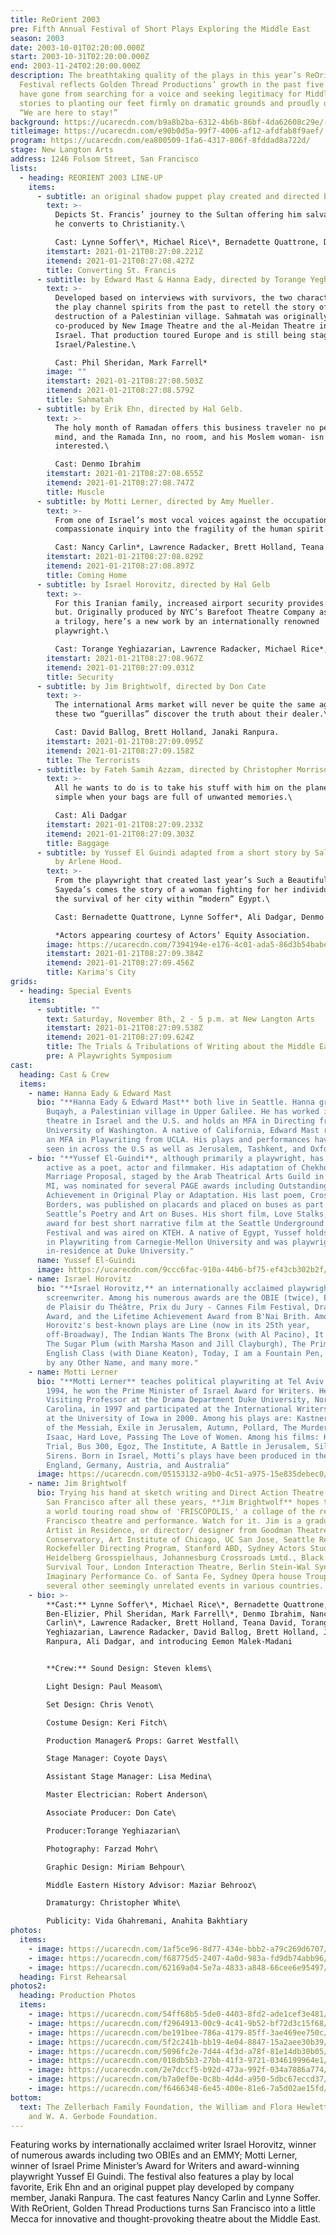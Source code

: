 ```yaml
---
title: ReOrient 2003
pre: Fifth Annual Festival of Short Plays Exploring the Middle East
season: 2003
date: 2003-10-01T02:20:00.000Z
start: 2003-10-31T02:20:00.000Z
end: 2003-11-24T02:20:00.000Z
description: The breathtaking quality of the plays in this year’s ReOrient
  Festival reflects Golden Thread Productions’ growth in the past five years. We
  have gone from searching for a voice and seeking legitimacy for Middle Eastern
  stories to planting our feet firmly on dramatic grounds and proudly declaring,
  “We are here to stay!”
background: https://ucarecdn.com/b9a8b2ba-6312-4b6b-86bf-4da62608c29e/-/crop/2010x1346/0,190/-/preview/
titleimage: https://ucarecdn.com/e90b0d5a-99f7-4006-af12-afdfab8f9aef/
program: https://ucarecdn.com/ea800509-1fa6-4317-806f-8fddad8a722d/
stage: New Langton Arts
address: 1246 Folsom Street, San Francisco
lists:
  - heading: REORIENT 2003 LINE-UP
    items:
      - subtitle: an original shadow puppet play created and directed by Janaki Ranpura
        text: >-
          Depicts St. Francis’ journey to the Sultan offering him salvation, if
          he converts to Christianity.\

          Cast: Lynne Soffer\*, Michael Rice\*, Bernadette Quattrone, Deborah Ben-Elizier
        itemstart: 2021-01-21T08:27:08.221Z
        itemend: 2021-01-21T08:27:08.427Z
        title: Converting St. Francis
      - subtitle: by Edward Mast & Hanna Eady, directed by Torange Yeghiazarian.
        text: >-
          Developed based on interviews with survivors, the two characters of
          the play channel spirits from the past to retell the story of the
          destruction of a Palestinian village. Sahmatah was originally
          co-produced by New Image Theatre and the al-Meidan Theatre in Haifa,
          Israel. That production toured Europe and is still being staged in
          Israel/Palestine.\

          Cast: Phil Sheridan, Mark Farrell*
        image: ""
        itemstart: 2021-01-21T08:27:08.503Z
        itemend: 2021-01-21T08:27:08.579Z
        title: Sahmatah
      - subtitle: by Erik Ehn, directed by Hal Gelb.
        text: >-
          The holy month of Ramadan offers this business traveler no peace of
          mind, and the Ramada Inn, no room, and his Moslem woman- isn’t
          interested.\

          Cast: Denmo Ibrahim
        itemstart: 2021-01-21T08:27:08.655Z
        itemend: 2021-01-21T08:27:08.747Z
        title: Muscle
      - subtitle: by Motti Lerner, directed by Amy Mueller.
        text: >-
          From one of Israel’s most vocal voices against the occupation comes a
          compassionate inquiry into the fragility of the human spirit.\

          Cast: Nancy Carlin*, Lawrence Radacker, Brett Holland, Teana David.
        itemstart: 2021-01-21T08:27:08.829Z
        itemend: 2021-01-21T08:27:08.897Z
        title: Coming Home
      - subtitle: by Israel Horovitz, directed by Hal Gelb
        text: >-
          For this Iranian family, increased airport security provides anything
          but. Originally produced by NYC’s Barefoot Theatre Company as part of
          a trilogy, here’s a new work by an internationally renowned
          playwright.\

          Cast: Torange Yeghiazarian, Lawrence Radacker, Michael Rice*, and introducing Eemon Malek-Madani.
        itemstart: 2021-01-21T08:27:08.967Z
        itemend: 2021-01-21T08:27:09.031Z
        title: Security
      - subtitle: by Jim Brightwolf, directed by Don Cate
        text: >-
          The international Arms market will never be quite the same again after
          these two “guerillas” discover the truth about their dealer.\

          Cast: David Ballog, Brett Holland, Janaki Ranpura.
        itemstart: 2021-01-21T08:27:09.095Z
        itemend: 2021-01-21T08:27:09.158Z
        title: The Terrorists
      - subtitle: by Fateh Samih Azzam, directed by Christopher Morrison
        text: >-
          All he wants to do is to take his stuff with him on the plane. Not so
          simple when your bags are full of unwanted memories.\

          Cast: Ali Dadgar
        itemstart: 2021-01-21T08:27:09.233Z
        itemend: 2021-01-21T08:27:09.303Z
        title: Baggage
      - subtitle: by Yussef El Guindi adapted from a short story by Salwa Bakr, directed
          by Arlene Hood.
        text: >-
          From the playwright that created last year’s Such a Beautiful Voice is
          Sayeda’s comes the story of a woman fighting for her individuality and
          the survival of her city within “modern” Egypt.\

          Cast: Bernadette Quattrone, Lynne Soffer*, Ali Dadgar, Denmo Ibrahim, Deborah Ben-Eliezer, David Ballog.\

          *Actors appearing courtesy of Actors’ Equity Association.
        image: https://ucarecdn.com/7394194e-e176-4c01-ada5-86d3b54babef/
        itemstart: 2021-01-21T08:27:09.384Z
        itemend: 2021-01-21T08:27:09.456Z
        title: Karima's City
grids:
  - heading: Special Events
    items:
      - subtitle: ""
        text: Saturday, November 8th, 2 - 5 p.m. at New Langton Arts
        itemstart: 2021-01-21T08:27:09.538Z
        itemend: 2021-01-21T08:27:09.624Z
        title: The Trials & Tribulations of Writing about the Middle East
        pre: A Playwrights Symposium
cast:
  heading: Cast & Crew
  items:
    - name: Hanna Eady & Edward Mast
      bio: "**Hanna Eady & Edward Mast** both live in Seattle. Hanna grew up in
        Buqayh, a Palestinian village in Upper Galilee. He has worked in the
        theatre in Israel and the U.S. and holds an MFA in Directing from
        University of Washington. A native of California, Edward Mast received
        an MFA in Playwriting from UCLA. His plays and performances have been
        seen in across the U.S as well as Jerusalem, Tashkent, and Oxford."
    - bio: "**Yussef El-Guindi**, although primarily a playwright, has also been
        active as a poet, actor and filmmaker. His adaptation of Chekhov's A
        Marriage Proposal, staged by the Arab Theatrical Arts Guild in Dearborn,
        MI, was nominated for several PAGE awards including Outstanding
        Achievement in Original Play or Adaptation. His last poem, Crossing
        Borders, was published on placards and placed on buses as part of
        Seattle’s Poetry and Art on Buses. His short film, Love Stalks, won an
        award for best short narrative film at the Seattle Underground Film
        Festival and was aired on KTEH. A native of Egypt, Yussef holds an MFA
        in Playwriting from Carnegie-Mellon University and was playwright
        in-residence at Duke University."
      name: Yussef El-Guindi
      image: https://ucarecdn.com/9ccc6fac-910a-44b6-bf75-ef43cb302b2f/
    - name: Israel Horovitz
      bio: "**Israel Horovitz,** an internationally acclaimed playwright, actor and
        screenwriter. Among his numerous awards are the OBIE (twice), EMMY, Prix
        de Plaisir du Théâtre, Prix du Jury - Cannes Film Festival, Drama Desk
        Award, and the Lifetime Achievement Award from B'Nai Brith. Among
        Horovitz's best-known plays are Line (now in its 25th year,
        off-Broadway), The Indian Wants The Bronx (with Al Pacino), It’s Called
        The Sugar Plum (with Marsha Mason and Jill Clayburgh), The Primary
        English Class (with Diane Keaton), Today, I am a Fountain Pen, A Rosen
        by any Other Name, and many more."
    - name: Motti Lerner
      bio: "**Motti Lerner** teaches political playwriting at Tel Aviv University. In
        1994, he won the Prime Minister of Israel Award for Writers. He was the
        Visiting Professor at the Drama Department Duke University, North
        Carolina, in 1997 and participated at the International Writers Program
        at the University of Iowa in 2000. Among his plays are: Kastner, Pangs
        of the Messiah, Exile in Jerusalem, Autumn, Pollard, The Murder of
        Isaac, Hard Love, Passing The Love of Women. Among his films: Kastner
        Trial, Bus 300, Egoz, The Institute, A Battle in Jerusalem, Silent
        Sirens. Born in Israel, Motti’s plays have been produced in the U.S,
        England, Germany, Austria, and Australia"
      image: https://ucarecdn.com/05153132-a9b0-4c51-a975-15e835debec0/
    - name: Jim Brightwolf
      bio: Trying his hand at sketch writing and Direct Action Theatre back here in
        San Francisco after all these years, **Jim Brightwolf** hopes to produce
        a world touring road show of 'FRISCOPOLIS,' a collage of the real San
        Francisco theatre and performance. Watch for it. Jim is a graduate,
        Artist in Residence, or director/ designer from Goodman Theatre
        Conservatory, Art Institute of Chicago, UC San Jose, Seattle Repertory
        Rockefeller Directing Program, Stanford ABD, Sydney Actors Studio,
        Heidelberg Grosspielhaus, Johannesburg Crossroads Lmtd., Black '77 World
        Survival Tour, London Interaction Theatre, Berlin Stein-Wal Syndicate,
        Imaginary Performance Co. of Santa Fe, Sydney Opera house Troupe, and
        several other seemingly unrelated events in various countries.
    - bio: >-
        **Cast:** Lynne Soffer\*, Michael Rice\*, Bernadette Quattrone, Deborah
        Ben-Elizier, Phil Sheridan, Mark Farrell\*, Denmo Ibrahim, Nancy
        Carlin\*, Lawrence Radacker, Brett Holland, Teana David, Torange
        Yeghiazarian, Lawrence Radacker, David Ballog, Brett Holland, Janaki
        Ranpura, Ali Dadgar, and introducing Eemon Malek-Madani


        **Crew:** Sound Design: Steven klems\

        Light Design: Paul Measom\

        Set Design: Chris Venot\

        Costume Design: Keri Fitch\

        Production Manager& Props: Garret Westfall\

        Stage Manager: Coyote Days\

        Assistant Stage Manager: Lisa Medina\

        Master Electrician: Robert Anderson\

        Associate Producer: Don Cate\

        Producer:Torange Yeghiazarian\

        Photography: Farzad Mohr\

        Graphic Design: Miriam Behpour\

        Middle Eastern History Advisor: Maziar Behrooz\

        Dramaturgy: Christopher White\

        Publicity: Vida Ghahremani, Anahita Bakhtiary
photos:
  items:
    - image: https://ucarecdn.com/1af5ce96-8d77-434e-bbb2-a79c269d6707/
    - image: https://ucarecdn.com/f68775d5-2407-4a0d-983a-fd9db74abb96/
    - image: https://ucarecdn.com/62169a04-5e7a-4833-a848-66cee6e95497/
  heading: First Rehearsal
photos2:
  heading: Production Photos
  items:
    - image: https://ucarecdn.com/54ff68b5-5de0-4403-8fd2-ade1cef3e481/
    - image: https://ucarecdn.com/f2964913-00c9-4c41-9b52-bf72d3c15f68/
    - image: https://ucarecdn.com/be191bee-786a-4179-85ff-3ae469ee750c/
    - image: https://ucarecdn.com/5f2c241b-bb19-4e04-8847-15a2aee30b39/
    - image: https://ucarecdn.com/5096fc2e-7d44-4f3d-a78f-81e14db30b05/
    - image: https://ucarecdn.com/018db5b3-27bb-41f3-9721-0346199964e1/
    - image: https://ucarecdn.com/2e7dccf5-b92d-473a-992f-034a7886a774/
    - image: https://ucarecdn.com/b7a0ef0e-0c8b-4d4d-a950-5dbc67eccd37/
    - image: https://ucarecdn.com/f6466348-6e45-400e-81e6-7a5d02ae15fd/
bottom:
  text: The Zellerbach Family Foundation, the William and Flora Hewlett Foundation
    and W. A. Gerbode Foundation.
---
```

Featuring works by internationally acclaimed writer Israel Horovitz, winner of numerous awards including two OBIEs and an EMMY; Motti Lerner, winner of Israel Prime Minister’s Award for Writers and award-winning playwright Yussef El Guindi. The festival also features a play by local favorite, Erik Ehn and an original puppet play developed by company member, Janaki Ranpura. The cast features Nancy Carlin and Lynne Soffer.\
With ReOrient, Golden Thread Productions turns San Francisco into a little Mecca for innovative and thought-provoking theatre about the Middle East.